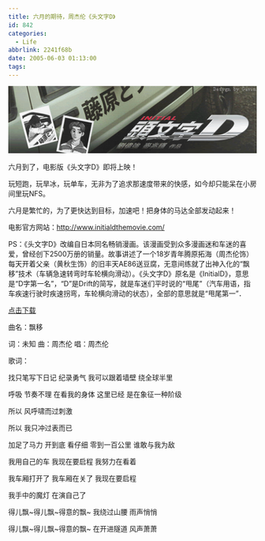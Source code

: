 ```yaml
---
title: 六月的期待，周杰伦《头文字D》
id: 842
categories:
  - Life
abbrlink: 2241f68b
date: 2005-06-03 01:13:00
tags:
---
```


![](/images/2005/06/03_3_0572618662_12691.gif)

六月到了，电影版《头文字D》即将上映！

玩短跑，玩旱冰，玩单车，无非为了追求那速度带来的快感，如今却只能呆在小房间里玩NFS。

六月是繁忙的，为了更快达到目标，加速吧！把身体的马达全部发动起来！

电影官方网站：http://www.initialdthemovie.com/

PS：《头文字D》改编自日本同名畅销漫画。该漫画受到众多漫画迷和车迷的喜爱，曾经创下2500万册的销量。故事讲述了一个18岁青年腾原拓海（周杰伦饰）每天开着父亲（黄秋生饰）的旧丰天AE86送豆腐，无意间练就了出神入化的&ldquo;飘移&rdquo;技术（车辆急速转弯时车轮横向滑动）。《头文字D》原名是《InitialD》，意思是&ldquo;D字第一名&rdquo;，&ldquo;D&rdquo;是Drift的简写，就是车迷们平时说的&ldquo;甩尾&rdquo;（汽车用语，指车疾速行驶时疾速拐弯，车轮横向滑动的状态），全部的意思就是&ldquo;甩尾第一&rdquo;．
<!--more-->
[点击下载](http://bbsftp.zadt.com/200504/0420-EviaN-zjldg.mp3)

曲名：飘移

词：未知 曲：周杰伦 唱：周杰伦

歌词：

找只笔写下日记 纪录勇气 我可以跟着墙壁 绕全球半里

呼吸 节奏不理 在看我的身体 这里已经 是在象征一种阶级

所以 风呼啸而过刺激

所以 我只冲过表而已

加足了马力 开到底 看仔细 零到一百公里 谁敢与我为敌

我用自己的车 我现在要启程 我努力在看着

我车厢打开了 我车厢在关了 我现在要启程

我手中的魔灯 在演自己了

得儿飘~得儿飘~得意的飘~ 我绕过山腰 雨声悄悄

得儿飘~得儿飘~得意的飘~ 在开进隧道 风声萧萧